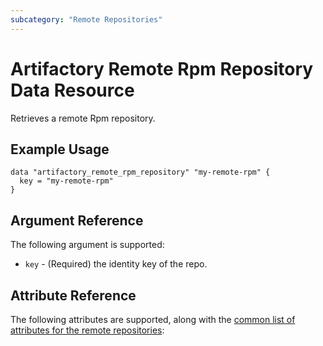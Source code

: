 ```yaml
---
subcategory: "Remote Repositories"
---
```

# Artifactory Remote Rpm Repository Data Resource

Retrieves a remote Rpm repository.

## Example Usage

```hcl
data "artifactory_remote_rpm_repository" "my-remote-rpm" {
  key = "my-remote-rpm"
}
```

## Argument Reference

The following argument is supported:

* `key` - (Required) the identity key of the repo.

## Attribute Reference

The following attributes are supported, along with the [common list of attributes for the remote repositories](remote.md):
